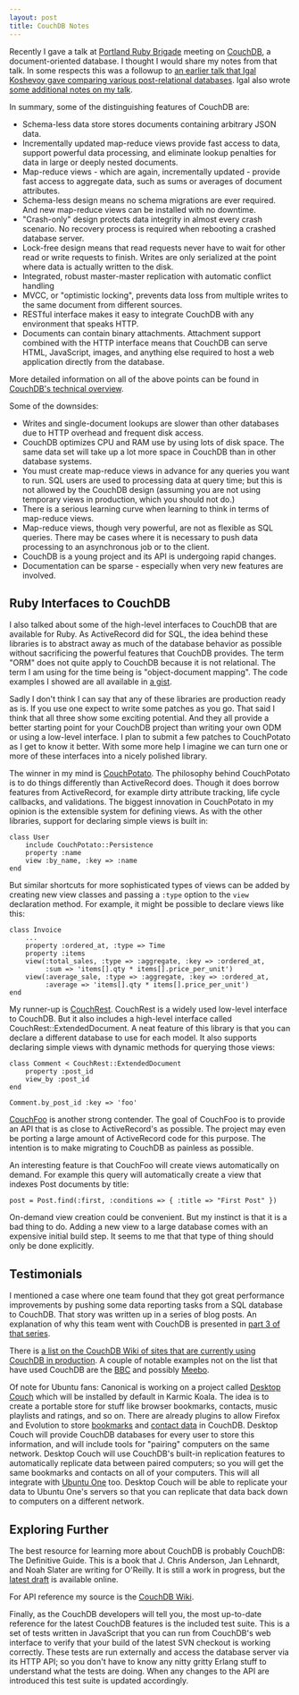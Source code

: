 ```yaml
---
layout: post
title: CouchDB Notes
---
```


Recently I gave a talk at [Portland Ruby Brigade][pdxruby] meeting on
[CouchDB][], a document-oriented database.  I thought I would share my notes
from that talk.  In some respects this was a followup to [an earlier talk that
Igal Koshevoy gave comparing various post-relational databases][Igal's talk].
Igal also wrote [some additional notes on my talk][Igal's notes].

[pdxruby]: http://pdxruby.org/  "Portland Ruby Brigade"
[CouchDB]: http://couchdb.apache.org/  "CouchDB"
[Igal's talk]: http://groups.google.com/group/pdxruby/browse_thread/thread/6f8734846d3e16d3  "Comparing MongoDB, Tokyo Tyrant, and CouchDB"
[Igal's notes]: http://groups.google.com/group/pdxruby/browse_thread/thread/7865318fbc65d0d1  "Ruby Persistence with CouchDB"

In summary, some of the distinguishing features of CouchDB are:

* Schema-less data store stores documents containing arbitrary JSON data.
* Incrementally updated map-reduce views provide fast access to data, support powerful data processing, and eliminate lookup penalties for data in large or deeply nested documents.
* Map-reduce views - which are again, incrementally updated - provide fast access to aggregate data, such as sums or averages of document attributes.
* Schema-less design means no schema migrations are ever required.  And new map-reduce views can be installed with no downtime.
* "Crash-only" design protects data integrity in almost every crash scenario.  No recovery process is required when rebooting a crashed database server.
* Lock-free design means that read requests never have to wait for other read or write requests to finish.  Writes are only serialized at the point where data is actually written to the disk.
* Integrated, robust master-master replication with automatic conflict handling
* MVCC, or "optimistic locking", prevents data loss from multiple writes to the same document from different sources.
* RESTful interface makes it easy to integrate CouchDB with any environment that speaks HTTP.
* Documents can contain binary attachments.  Attachment support combined with the HTTP interface means that CouchDB can serve HTML, JavaScript, images, and anything else required to host a web application directly from the database.

More detailed information on all of the above points can be found in [CouchDB's
technical overview][technical overview].

[technical overview]: http://couchdb.apache.org/docs/overview.html  "CouchDB Technical Overview"

Some of the downsides:

* Writes and single-document lookups are slower than other databases due to HTTP overhead and frequent disk access.
* CouchDB optimizes CPU and RAM use by using lots of disk space.  The same data set will take up a lot more space in CouchDB than in other database systems.
* You must create map-reduce views in advance for any queries you want to run.  SQL users are used to processing data at query time; but this is not allowed by the CouchDB design (assuming you are not using temporary views in production, which you should not do.)
* There is a serious learning curve when learning to think in terms of map-reduce views.
* Map-reduce views, though very powerful, are not as flexible as SQL queries.  There may be cases where it is necessary to push data processing to an asynchronous job or to the client.
* CouchDB is a young project and its API is undergoing rapid changes.
* Documentation can be sparse - especially when very new features are involved.  


## Ruby Interfaces to CouchDB ##

I also talked about some of the high-level interfaces to CouchDB that are
available for Ruby.  As ActiveRecord did for SQL, the idea behind these
libraries is to abstract away as much of the database behavior as possible
without sacrificing the powerful features that CouchDB provides.  The term
"ORM" does not quite apply to CouchDB because it is not relational.  The term I
am using for the time being is "object-document mapping".  The code examples I
showed are all available in [a gist][gist].

[gist]: http://gist.github.com/161472  "ODM Code Examples"

Sadly I don't think I can say that any of these libraries are production ready
as is.  If you use one expect to write some patches as you go.  That said I
think that all three show some exciting potential.  And they all provide a
better starting point for your CouchDB project than writing your own ODM or
using a low-level interface.  I plan to submit a few patches to CouchPotato as
I get to know it better.  With some more help I imagine we can turn one or more
of these interfaces into a nicely polished library.

The winner in my mind is [CouchPotato][].  The philosophy behind CouchPotato is
to do things differently than ActiveRecord does.  Though it does borrow
features from ActiveRecord, for example dirty attribute tracking, life cycle
callbacks, and validations.  The biggest innovation in CouchPotato in my
opinion is the extensible system for defining views.  As with the other
libraries, support for declaring simple views is built in:

[CouchPotato]: http://upstream-berlin.com/2008/10/27/couch-potato-unleashed-a-couchdb-persistence-layer-in-ruby/  "CouchPotato"

    class User
        include CouchPotato::Persistence
        property :name
        view :by_name, :key => :name
    end

But similar shortcuts for more sophisticated types of views can be added by
creating new view classes and passing a `:type` option to the `view`
declaration method.  For example, it might be possible to declare views like
this:

    class Invoice
        ...
        property :ordered_at, :type => Time
        property :items
        view(:total_sales, :type => :aggregate, :key => :ordered_at,
             :sum => 'items[].qty * items[].price_per_unit')
        view(:average_sale, :type => :aggregate, :key => :ordered_at,
             :average => 'items[].qty * items[].price_per_unit')
    end

My runner-up is [CouchRest][].  CouchRest is a widely used low-level interface
to CouchDB.  But it also includes a high-level interface called
CouchRest::ExtendedDocument.  A neat feature of this library is that you can
declare a different database to use for each model.  It also supports declaring
simple views with dynamic methods for querying those views:

[CouchRest]: http://github.com/jchris/couchrest  "CouchRest"

    class Comment < CouchRest::ExtendedDocument
        property :post_id
        view_by :post_id
    end

    Comment.by_post_id :key => 'foo'

[CouchFoo][] is another strong contender.  The goal of CouchFoo is to provide
an API that is as close to ActiveRecord's as possible.  The project may even be
porting a large amount of ActiveRecord code for this purpose.  The intention is
to make migrating to CouchDB as painless as possible.

[CouchFoo]: http://github.com/georgepalmer/couch_foo  "CouchFoo"

An interesting feature is that CouchFoo will create views automatically on
demand.  For example this query will automatically create a view that indexes
Post documents by title:

    post = Post.find(:first, :conditions => { :title => "First Post" })

On-demand view creation could be convenient.  But my instinct is that it is a
bad thing to do.  Adding a new view to a large database comes with an expensive
initial build step.  It seems to me that that type of thing should only be done
explicitly.


## Testimonials ##

I mentioned a case where one team found that they got great performance
improvements by pushing some data reporting tasks from a SQL database to
CouchDB.  That story was written up in a series of blog posts.  An explanation
of why this team went with CouchDB is presented in [part 3 of that series][part3].

[part3]: http://johnpwood.net/2009/07/10/couchdb-views-%E2%80%93-the-advantages/  "CouchDB: Views - The Advantages"

There is [a list on the CouchDB Wiki of sites that are currently using CouchDB
in production][in the wild].  A couple of notable examples not on the list that
have used CouchDB are the [BBC][] and possibly [Meebo][].

[in the wild]: http://wiki.apache.org/couchdb/CouchDB_in_the_wild  "Sites using CouchDB in production"
[BBC]: http://www.erlang-factory.com/conference/London2009/speakers/endafarrell  "The BBC on CouchDB"
[Meebo]: http://code.google.com/p/couchdb-lounge/  "CouchDB Lounge"

Of note for Ubuntu fans:  Canonical is working on a project called [Desktop
Couch][] which will be installed by default in Karmic Koala.  The idea is to
create a portable store for stuff like browser bookmarks, contacts, music
playlists and ratings, and so on.  There are already plugins to allow Firefox
and Evolution to store [bookmarks][] and [contact data][] in CouchDB.  Desktop
Couch will provide CouchDB databases for every user to store this information,
and will include tools for "pairing" computers on the same network.  Desktop
Couch will use CouchDB's built-in replication features to automatically
replicate data between paired computers; so you will get the same bookmarks and
contacts on all of your computers.  This will all integrate with [Ubuntu One][]
too.  Desktop Couch will be able to replicate your data to Ubuntu One's servers
so that you can replicate that data back down to computers on a different
network.

[Desktop Couch]: http://www.kryogenix.org/days/2009/09/03/desktop-couch-irc-talk  "Desktop Couch"
[bookmarks]: http://www.kryogenix.org/days/2009/07/06/firefox-bookmarks-in-couchdb  "Firefox and CouchDB"
[contact data]: http://blogs.gnome.org/rodrigo/2009/06/19/couchdb-contacts-in-evolution  "Evolution and CouchDB"
[Ubuntu One]: https://ubuntuone.com/  "Ubuntu One"


## Exploring Further ##

The best resource for learning more about CouchDB is probably CouchDB: The
Definitive Guide.  This is a book that J. Chris Anderson, Jan Lehnardt, and
Noah Slater are writing for O'Reilly.  It is still a work in progress, but the
[latest draft][The Definitive Guide] is available online.

[The Definitive Guide]: http://books.couchdb.org/relax/  "CouchDB: The Definitive Guide"

For API reference my source is the [CouchDB Wiki][].

[CouchDB Wiki]: http://wiki.apache.org/couchdb/  "CouchDB Wiki"

Finally, as the CouchDB developers will tell you, the most up-to-date reference
for the latest CouchDB features is the included test suite.  This is a set of
tests written in JavaScript that you can run from CouchDB's web interface to
verify that your build of the latest SVN checkout is working correctly.  These
tests are run externally and access the database server via its HTTP API; so
you don't have to know any nitty gritty Erlang stuff to understand what the
tests are doing.  When any changes to the API are introduced this test suite is
updated accordingly.
